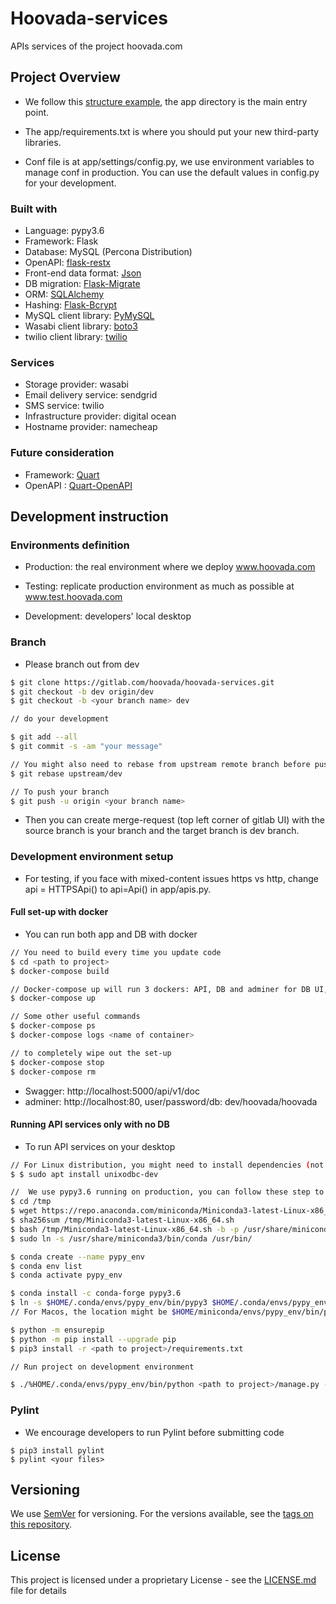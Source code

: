 # **Hoovada-services**

APIs services of the project hoovada.com


Project Overview
---

- We follow this [structure example](https://github.com/frol/flask-restplus-server-example), the app directory is the main entry point.

- The app/requirements.txt is where you should put your new third-party libraries.

- Conf file is at app/settings/config.py, we use environment variables to manage conf in production. You can use the default values in config.py for your development.


### Built with

- Language: pypy3.6
- Framework: Flask 
- Database: MySQL (Percona Distribution)
- OpenAPI: [flask-restx](https://flask-restx.readthedocs.io/en/latest/)
- Front-end data format: [Json](https://pyjwt.readthedocs.io/en/latest/)
- DB migration: [Flask-Migrate](https://flask-migrate.readthedocs.io/en/latest/)
- ORM: [SQLAlchemy](https://flask-sqlalchemy.palletsprojects.com/en/2.x/)
- Hashing: [Flask-Bcrypt](https://flask-bcrypt.readthedocs.io/en/latest/)
- MySQL client library: [PyMySQL](https://pypi.org/project/PyMySQL/)
- Wasabi client library: [boto3](https://boto3.amazonaws.com/v1/documentation/api/latest/guide/sqs.html)
- twilio client library: [twilio](https://pypi.org/project/twilio/)


### Services

- Storage provider: wasabi
- Email delivery service: sendgrid
- SMS service: twilio
- Infrastructure provider: digital ocean
- Hostname provider: namecheap


### Future consideration

- Framework: [Quart](https://pypi.org/project/Quart/)
- OpenAPI : [Quart-OpenAPI](https://github.com/factset/quart-openapi/)


Development instruction
---

### Environments definition

- Production: the real environment where we deploy www.hoovada.com

- Testing: replicate production environment as much as possible at www.test.hoovada.com

- Development: developers' local desktop


### Branch

- Please branch out from dev 

```bash
$ git clone https://gitlab.com/hoovada/hoovada-services.git
$ git checkout -b dev origin/dev
$ git checkout -b <your branch name> dev

// do your development

$ git add --all 
$ git commit -s -am "your message"

// You might also need to rebase from upstream remote branch before pushing
$ git rebase upstream/dev

// To push your branch
$ git push -u origin <your branch name>
```

- Then you can create merge-request (top left corner of gitlab UI) with the source branch is your branch and the target branch is dev branch.


### Development environment setup

- For testing, if you face with mixed-content issues https vs http, change api = HTTPSApi() to api=Api() in app/apis.py.

#### Full set-up with docker

- You can run both app and DB with docker

```bash
// You need to build every time you update code
$ cd <path to project>
$ docker-compose build

// Docker-compose up will run 3 dockers: API, DB and adminer for DB UI, REMEMBER to re-build before re-rerunning this 
$ docker-compose up

// Some other useful commands
$ docker-compose ps
$ docker-compose logs <name of container>

// to completely wipe out the set-up
$ docker-compose stop
$ docker-compose rm
```

- Swagger:  http://localhost:5000/api/v1/doc 
- adminer:  http://localhost:80, user/password/db: dev/hoovada/hoovada


#### Running API services only with no DB

- To run API services on your desktop

```bash
// For Linux distribution, you might need to install dependencies (not sure if this is still needed)
$ $ sudo apt install unixodbc-dev

//  We use pypy3.6 running on production, you can follow these step to set up pypy3.6 on conda environment for Linux
$ cd /tmp
$ wget https://repo.anaconda.com/miniconda/Miniconda3-latest-Linux-x86_64.sh
$ sha256sum /tmp/Miniconda3-latest-Linux-x86_64.sh 
$ bash /tmp/Miniconda3-latest-Linux-x86_64.sh -b -p /usr/share/miniconda3 
$ sudo ln -s /usr/share/miniconda3/bin/conda /usr/bin/

$ conda create --name pypy_env
$ conda env list
$ conda activate pypy_env

$ conda install -c conda-forge pypy3.6
$ ln -s $HOME/.conda/envs/pypy_env/bin/pypy3 $HOME/.conda/envs/pypy_env/bin/python
// For Macos, the location might be $HOME/miniconda/envs/pypy_env/bin/pypy3

$ python -m ensurepip
$ python -m pip install --upgrade pip
$ pip3 install -r <path to project>/requirements.txt

// Run project on development environment

$ ./%HOME/.conda/envs/pypy_env/bin/python <path to project>/manage.py -m dev -p <port>
```


### Pylint

- We encourage developers to run Pylint before submitting code

```
$ pip3 install pylint
$ pylint <your files>
```


Versioning
---
We use [SemVer](http://semver.org/) for versioning. For the versions available, see the [tags on this repository](https://gitlab.com/hoovada/hoovada-services/-/tags). 


License
---
This project is licensed under a proprietary License - see the [LICENSE.md](LICENSE.md) file for details

